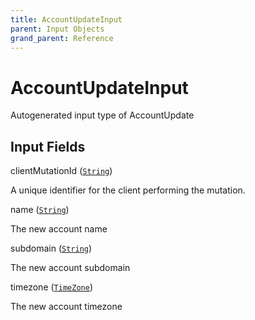 ```yaml
---
title: AccountUpdateInput
parent: Input Objects
grand_parent: Reference
---
```


<h1>AccountUpdateInput</h1>

Autogenerated input type of AccountUpdate

<h2>Input Fields</h2>

<div class="field-entry ">
  <span id="clientmutationid" class="field-name anchored">clientMutationId (<code><a href="/docs/reference/scalar/string">String</a></code>)</span>

  <div class="description-wrapper">
   <p>A unique identifier for the client performing the mutation.</p>

  </div>
</div>

<div class="field-entry ">
  <span id="name" class="field-name anchored">name (<code><a href="/docs/reference/scalar/string">String</a></code>)</span>

  <div class="description-wrapper">
   <p>The new account name</p>

  </div>
</div>

<div class="field-entry ">
  <span id="subdomain" class="field-name anchored">subdomain (<code><a href="/docs/reference/scalar/string">String</a></code>)</span>

  <div class="description-wrapper">
   <p>The new account subdomain</p>

  </div>
</div>

<div class="field-entry ">
  <span id="timezone" class="field-name anchored">timezone (<code><a href="/docs/reference/enum/timezone">TimeZone</a></code>)</span>

  <div class="description-wrapper">
   <p>The new account timezone</p>

  </div>
</div>

